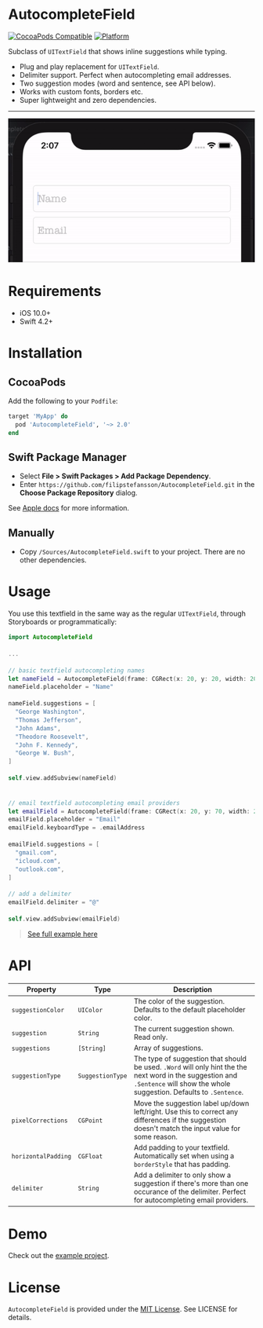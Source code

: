 # AutocompleteField

[![CocoaPods Compatible](https://img.shields.io/cocoapods/v/AutocompleteField.svg)](https://img.shields.io/cocoapods/v/AutocompleteField.svg)
[![Platform](https://img.shields.io/cocoapods/p/AutocompleteField.svg?style=flat)](https://AutocompleteField.github.io/AutocompleteField)

Subclass of `UITextField` that shows inline suggestions while typing.

- Plug and play replacement for `UITextField`.
- Delimiter support. Perfect when autocompleting email addresses.
- Two suggestion modes (word and sentence, see API below).
- Works with custom fonts, borders etc.
- Super lightweight and zero dependencies.

---

![AutocompleteField](/.github/example.gif?raw=true)

# Requirements

- iOS 10.0+
- Swift 4.2+

# Installation

## CocoaPods

Add the following to your `Podfile`:

```ruby
target 'MyApp' do
  pod 'AutocompleteField', '~> 2.0'
end
```

## Swift Package Manager

- Select **File > Swift Packages > Add Package Dependency**.
- Enter `https://github.com/filipstefansson/AutocompleteField.git` in the **Choose Package Repository** dialog.

See [Apple docs](https://developer.apple.com/documentation/xcode/adding_package_dependencies_to_your_app) for more information.

## Manually

- Copy `/Sources/AutocompleteField.swift` to your project. There are no other dependencies.

# Usage

You use this textfield in the same way as the regular `UITextField`, through Storyboards or programmatically:

```swift
import AutocompleteField

...

// basic textfield autocompleting names
let nameField = AutocompleteField(frame: CGRect(x: 20, y: 20, width: 200, height: 40))
nameField.placeholder = "Name"

nameField.suggestions = [
  "George Washington",
  "Thomas Jefferson",
  "John Adams",
  "Theodore Roosevelt",
  "John F. Kennedy",
  "George W. Bush",
]

self.view.addSubview(nameField)


// email textfield autocompleting email providers
let emailField = AutocompleteField(frame: CGRect(x: 20, y: 70, width: 200, height: 40))
emailField.placeholder = "Email"
emailField.keyboardType = .emailAddress

emailField.suggestions = [
  "gmail.com",
  "icloud.com",
  "outlook.com",
]

// add a delimiter
emailField.delimiter = "@"

self.view.addSubview(emailField)
```

> [See full example here](/examples/BasicExample/BasicExample/ViewController.swift)

# API

| Property            | Type             | Description                                                                                                                                                                     |
| ------------------- | ---------------- | ------------------------------------------------------------------------------------------------------------------------------------------------------------------------------- |
| `suggestionColor`   | `UIColor`        | The color of the suggestion. Defaults to the default placeholder color.                                                                                                         |
| `suggestion`        | `String`         | The current suggestion shown. Read only.                                                                                                                                        |
| `suggestions`       | `[String]`       | Array of suggestions.                                                                                                                                                           |
| `suggestionType`    | `SuggestionType` | The type of suggestion that should be used. `.Word` will only hint the the next word in the suggestion and `.Sentence` will show the whole suggestion. Defaults to `.Sentence`. |
| `pixelCorrections`  | `CGPoint`        | Move the suggestion label up/down left/right. Use this to correct any differences if the suggestion doesn't match the input value for some reason.                              |
| `horizontalPadding` | `CGFloat`        | Add padding to your textfield. Automatically set when using a `borderStyle` that has padding.                                                                                   |
| `delimiter`         | `String`         | Add a delimiter to only show a suggestion if there's more than one occurance of the delimiter. Perfect for autocompleting email providers.                                      |

# Demo

Check out the [example project](/examples/BasicExample).

# License

`AutocompleteField` is provided under the [MIT License](http://http//opensource.org/licenses/mit-license.php). See LICENSE for details.

